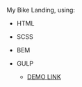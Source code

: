 My Bike Landing, using:
- HTML
- SCSS
- BEM
- GULP

    - [DEMO LINK](https://garikr.github.io/My-Bike-Landing/)
